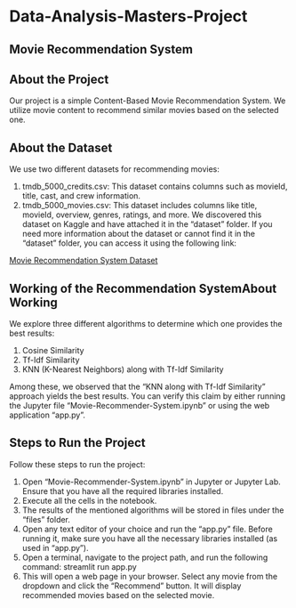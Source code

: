 # Data-Analysis-Masters-Project

## Movie Recommendation System

## About the Project

Our project is a simple Content-Based Movie Recommendation System. We utilize movie content to recommend similar movies based on the selected one.

## About the Dataset

We use two different datasets for recommending movies:

1. tmdb_5000_credits.csv: This dataset contains columns such as movieId, title, cast, and crew information.
2. tmdb_5000_movies.csv: This dataset includes columns like title, movieId, overview, genres, ratings, and more. We discovered this dataset on Kaggle and have attached it in the “dataset” folder. If you need more information about the dataset or cannot find it in the “dataset” folder, you can access it using the following link:

[Movie Recommendation System Dataset](https://www.kaggle.com/datasets/tmdb/tmdb-movie-metadata)

## Working of the Recommendation SystemAbout Working

We explore three different algorithms to determine which one provides the best results:

1. Cosine Similarity
2. Tf-Idf Similarity
3. KNN (K-Nearest Neighbors) along with Tf-Idf Similarity

Among these, we observed that the “KNN along with Tf-Idf Similarity” approach yields the best results. You can verify this claim by either running the Jupyter file “Movie-Recommender-System.ipynb” or using the web application “app.py”.

## Steps to Run the Project

Follow these steps to run the project:

1. Open “Movie-Recommender-System.ipynb” in Jupyter or Jupyter Lab. Ensure that you have all the required libraries installed.
2. Execute all the cells in the notebook.
3. The results of the mentioned algorithms will be stored in files under the “files” folder.
4. Open any text editor of your choice and run the “app.py” file. Before running it, make sure you have all the necessary libraries installed (as used in “app.py”).
5. Open a terminal, navigate to the project path, and run the following command:
   streamlit run app.py
6. This will open a web page in your browser. Select any movie from the dropdown and click the “Recommend” button. It will display recommended movies based on the selected movie.
